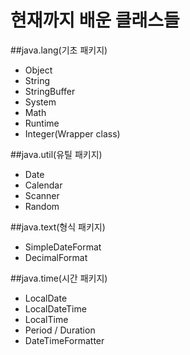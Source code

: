 # 현재까지 배운 클래스들
##java.lang(기초 패키지)
- Object
- String
- StringBuffer
- System
- Math
- Runtime
- Integer(Wrapper class)

##java.util(유틸 패키지)
- Date
- Calendar
- Scanner
- Random

##java.text(형식 패키지)
- SimpleDateFormat
- DecimalFormat

##java.time(시간 패키지)
- LocalDate
- LocalDateTime
- LocalTime
- Period / Duration
- DateTimeFormatter